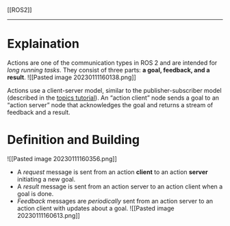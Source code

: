 [[ROS2]]
****
# Explaination
Actions are one of the communication types in ROS 2 and are intended for _long running tasks_. They consist of three parts: **a goal, feedback, and a result**.
![[Pasted image 20230111160138.png]]

Actions use a client-server model, similar to the publisher-subscriber model (described in the [topics tutorial](http://docs.ros.org/en/rolling/Tutorials/Beginner-CLI-Tools/Understanding-ROS2-Topics/Understanding-ROS2-Topics.html)). An “action client” node sends a goal to an “action server” node that acknowledges the goal and returns a stream of feedback and a result.


# Definition and Building
![[Pasted image 20230111160356.png]]

-   A _request_ message is sent from an action **client** to an action **server** initiating a new goal.
-   A _result_ message is sent from an action server to an action client when a goal is done.
-   _Feedback_ messages are _periodically_ sent from an action server to an action client with updates about a goal.
![[Pasted image 20230111160613.png]]